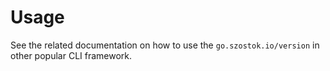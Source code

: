 # Usage

See the related documentation on how to use the `go.szostok.io/version` in other popular CLI framework.
